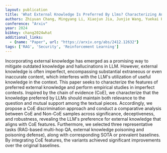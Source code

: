 ```yaml
---
layout: publication
title: 'What External Knowledge Is Preferred By Llms? Characterizing And Exploring Chain Of Evidence In Imperfect Context For Multi-hop QA'
authors: Zhiyuan Chang, Mingyang Li, Xiaojun Jia, Junjie Wang, Yuekai Huang, Qing Wang, Yihao Huang, Yang Liu
conference: "Arxiv"
year: 2024
bibkey: chang2024what
additional_links:
  - {name: "Paper", url: "https://arxiv.org/abs/2412.12632"}
tags: ['RAG', 'Security', 'Reinforcement Learning']
---
```

Incorporating external knowledge has emerged as a promising way to mitigate outdated knowledge and hallucinations in LLM. However, external knowledge is often imperfect, encompassing substantial extraneous or even inaccurate content, which interferes with the LLM's utilization of useful knowledge in the context. This paper seeks to characterize the features of preferred external knowledge and perform empirical studies in imperfect contexts. Inspired by the chain of evidence (CoE), we characterize that the knowledge preferred by LLMs should maintain both relevance to the question and mutual support among the textual pieces. Accordingly, we propose a CoE discrimination approach and conduct a comparative analysis between CoE and Non-CoE samples across significance, deceptiveness, and robustness, revealing the LLM's preference for external knowledge that aligns with CoE features. Furthermore, we selected three representative tasks (RAG-based multi-hop QA, external knowledge poisoning and poisoning defense), along with corresponding SOTA or prevalent baselines. By integrating CoE features, the variants achieved significant improvements over the original baselines.
